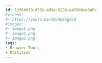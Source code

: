 ```yaml
---
id: 19f6bd38-d732-4d94-9283-e459b6ce0a5c
#videos:
#- https://youtu.be/dQw4w9WgXcQ
#images:
#- image1.png
#- image2.png
#- image3.png
tags:
- Browser Tools
- Utilities
---
```


